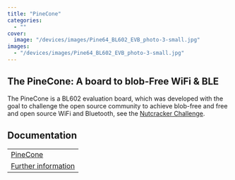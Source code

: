 ```yaml
---
title: "PineCone"
categories: 
  - ""
cover: 
  image: "/devices/images/Pine64_BL602_EVB_photo-3-small.jpg"
images:
  - "/devices/images/Pine64_BL602_EVB_photo-3-small.jpg"
---
```


## The PineCone: A board to blob-Free WiFi & BLE

The PineCone is a BL602 evaluation board, which was developed with the goal to challenge the open source community to achieve blob-free and free and open source WiFi and Bluetooth, see the [Nutcracker Challenge](https://www.pine64.org/2020/10/28/nutcracker-challenge-blob-free-wifi-ble/).

## Documentation

|     |
| --- |
| [PineCone](/documentation/PineCone/) |
| [Further information](/documentation/PineCone/Further_information/) |
